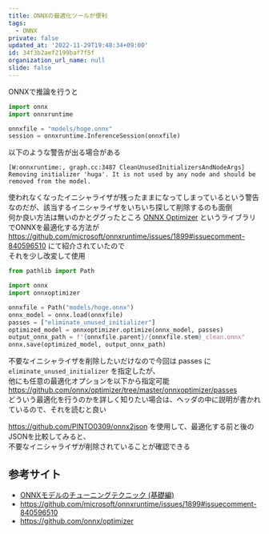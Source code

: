 ```yaml
---
title: ONNXの最適化ツールが便利
tags:
  - ONNX
private: false
updated_at: '2022-11-29T19:48:34+09:00'
id: 34f3b2aef2199baf7f5f
organization_url_name: null
slide: false
---
```

ONNXで推論を行うと

```py
import onnx
import onnxruntime

onnxfile = "models/hoge.onnx"
session = onnxruntime.InferenceSession(onnxfile)
```

以下のような警告が出る場合がある

```log
[W:onnxruntime:, graph.cc:3487 CleanUnusedInitializersAndNodeArgs] Removing initializer 'huga'. It is not used by any node and should be removed from the model.
```

使われなくなったイニシャライザが残ったままになってしまっているという警告なのだが、該当するイニシャライザをいちいち探して削除するのも面倒  
何か良い方法は無いのかとググったところ 
[ONNX Optimizer](https://github.com/onnx/optimizer) というライブラリでONNXを最適化する方法が  
<https://github.com/microsoft/onnxruntime/issues/1899#issuecomment-840596510> にて紹介されていたので  
それを少し改変して使用

```py
from pathlib import Path

import onnx
import onnxoptimizer

onnxfile = Path("models/hoge.onnx")
onnx_model = onnx.load(onnxfile)
passes = ["eliminate_unused_initializer"]
optimized_model = onnxoptimizer.optimize(onnx_model, passes)
output_onnx_path = f"{onnxfile.parent}/{onnxfile.stem}_clean.onnx"
onnx.save(optimized_model, output_onnx_path)
```

不要なイニシャライザを削除したいだけなので今回は passes に `eliminate_unused_initializer` を指定したが、  
他にも任意の最適化オプションを以下から指定可能  
<https://github.com/onnx/optimizer/tree/master/onnxoptimizer/passes>  
どういう最適化を行うのかを詳しく知りたい場合は、ヘッダの中に説明が書かれているので、それを読むと良い

<https://github.com/PINTO0309/onnx2json> を使用して、最適化する前と後のJSONを比較してみると、  
不要なイニシャライザが削除されていることが確認できる

## 参考サイト

- [ONNXモデルのチューニングテクニック (基礎編)](https://cyberagent.ai/blog/tech/17300/)
- <https://github.com/microsoft/onnxruntime/issues/1899#issuecomment-840596510>
- <https://github.com/onnx/optimizer>
